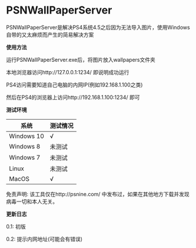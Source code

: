 # PSNWallPaperServer
PSNWallPaperServer是解决PS4系统4.5之后因为无法导入图片，使用Windows自带的又太麻烦而产生的简易解决方案

**使用方法**

运行PSNWallPaperServer.exe后，将图片放入wallpapers文件夹

本地浏览器访问http://127.0.0.1:1234/ 即说明成功运行

PS4访问需要知道自己电脑的内网IP(例如192.168.1.100之类)

然后在PS4的浏览器上访问http://192.168.1.100:1234/ 即可



**测试环境**

| 系统         | 测试情况 |
| ---------- | ---- |
| Windows 10 | √    |
| Windows 8  | 未测试  |
| Windows 7  | 未测试  |
| Linux      | 未测试  |
| MacOS      | √    |



免责声明: 该工具仅在http://psnine.com/ 中发布过，如果在其他地方下载并发现病毒一切和本人无关。



**更新日志**

0.1: 初版

0.2: 提示内网地址(可能会有错误)